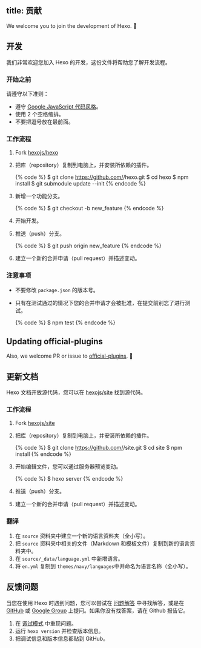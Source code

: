 title: 贡献
---

We welcome you to join the development of Hexo. 🤗

## 开发

我们非常欢迎您加入 Hexo 的开发，这份文件将帮助您了解开发流程。

### 开始之前

请遵守以下准则：

- 遵守 [Google JavaScript 代码风格](https://google.github.io/styleguide/jsguide.html)。
- 使用 2 个空格缩排。
- 不要把逗号放在最前面。

### 工作流程

1. Fork [hexojs/hexo]
2. 把库（repository）复制到电脑上，并安装所依赖的插件。

    {% code %}
    $ git clone https://github.com/<username>/hexo.git
    $ cd hexo
    $ npm install
    $ git submodule update --init
    {% endcode %}

3. 新增一个功能分支。

    {% code %}
    $ git checkout -b new_feature
    {% endcode %}

4. 开始开发。
5. 推送（push）分支。

    {% code %}
    $ git push origin new_feature
    {% endcode %}

6. 建立一个新的合并申请（pull request）并描述变动。

### 注意事项

- 不要修改 `package.json` 的版本号。
- 只有在测试通过的情况下您的合并申请才会被批准，在提交前别忘了进行测试。

    {% code %}
    $ npm test
    {% endcode %}

## Updating official-plugins

Also, we welcome PR or issue to [official-plugins](https://github.com/hexojs). 🤗

## 更新文档

Hexo 文档开放源代码，您可以在 [hexojs/site] 找到源代码。

### 工作流程

1. Fork [hexojs/site]
2. 把库（repository）复制到电脑上，并安装所依赖的插件。

    {% code %}
    $ git clone https://github.com/<username>/site.git
    $ cd site
    $ npm install
    {% endcode %}

3. 开始编辑文件，您可以通过服务器预览变动。

    {% code %}
    $ hexo server
    {% endcode %}

4. 推送（push）分支。
5. 建立一个新的合并申请（pull request）并描述变动。

### 翻译

1. 在 `source` 资料夹中建立一个新的语言资料夹（全小写）。
2. 把 `source` 资料夹中相关的文件（Markdown 和模板文件）复制到新的语言资料夹中。
3. 在 `source/_data/language.yml` 中新增语言。
4. 将 `en.yml` 复制到 `themes/navy/languages`中并命名为语言名称（全小写）。

## 反馈问题

当您在使用 Hexo 时遇到问题，您可以尝试在 [问题解答](troubleshooting.html) 中寻找解答，或是在 [GitHub](https://github.com/hexojs/hexo/issues) 或 [Google Group](https://groups.google.com/group/hexo) 上提问。如果你没有找答案，请在 Github 报告它。

1. 在 [调试模式](commands.html#调试模式) 中重现问题。
2. 运行 `hexo version` 并检查版本信息。
3. 把调试信息和版本信息都贴到 GitHub。

[hexojs/hexo]: https://github.com/hexojs/hexo
[hexojs/site]: https://github.com/hexojs/site
